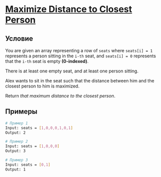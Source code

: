 # [Maximize Distance to Closest Person](https://leetcode.com/problems/maximize-distance-to-closest-person)

## Условие

You are given an array representing a row of `seats` where `seats[i] = 1` represents a person sitting in the `i-th` seat, and `seats[i] = 0` represents that the `i-th` seat is empty **(0-indexed)**.

There is at least one empty seat, and at least one person sitting.

Alex wants to sit in the seat such that the distance between him and the closest person to him is maximized.

Return *that maximum distance to the closest person*.

## Примеры

```bash
# Пример 1
Input: seats = [1,0,0,0,1,0,1]
Output: 2
```

```bash
# Пример 2
Input: seats = [1,0,0,0]
Output: 3
```

```bash
# Пример 3
Input: seats = [0,1]
Output: 1
```
